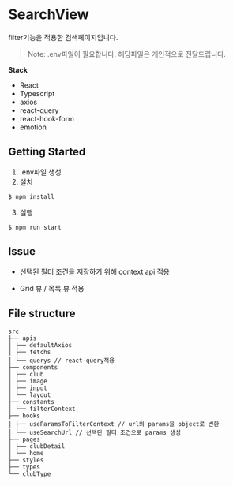 # SearchView

filter기능을 적용한 검색페이지입니다.

> Note: .env파일이 필요합니다. 해당파일은 개인적으로 전달드립니다.

**Stack**

- React
- Typescript
- axios
- react-query
- react-hook-form
- emotion

## Getting Started

1. .env파일 생성
2. 설치

```
$ npm install
```

3. 실행

```
$ npm run start
```

## Issue

- 선택된 필터 조건을 저장하기 위해 context api 적용

- Grid 뷰 / 목록 뷰 적용


## File structure

```
src
├── apis
│ ├── defaultAxios
│ ├── fetchs
│ └── querys // react-query적용
├── components
│ ├── club
│ ├── image
│ ├── input
│ └── layout
├── constants
│ └── filterContext
├── hooks
│ ├── useParamsToFilterContext // url의 params을 object로 변환
│ └── useSearchUrl // 선택된 필터 조건으로 params 생성
├── pages
│ ├── clubDetail
│ └── home
├── styles
├── types
└── clubType
```